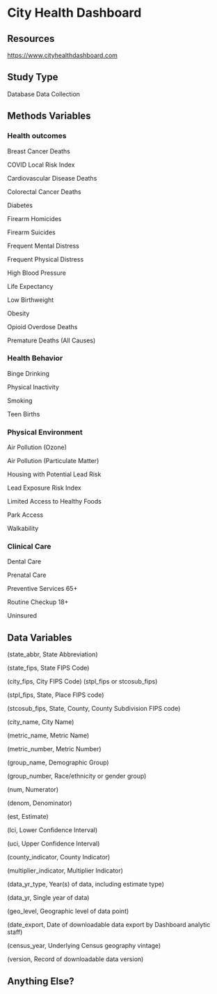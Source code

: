 # City Health Dashboard

## Resources
https://www.cityhealthdashboard.com

## Study Type
Database
Data Collection

## Methods Variables
### Health outcomes
Breast Cancer Deaths

COVID Local Risk Index

Cardiovascular Disease Deaths

Colorectal Cancer Deaths

Diabetes

Firearm Homicides

Firearm Suicides

Frequent Mental Distress

Frequent Physical Distress

High Blood Pressure

Life Expectancy

Low Birthweight

Obesity

Opioid Overdose Deaths

Premature Deaths (All Causes)

### Health Behavior
Binge Drinking

Physical Inactivity

Smoking

Teen Births

### Physical Environment
Air Pollution (Ozone)

Air Pollution (Particulate Matter)

Housing with Potential Lead Risk

Lead Exposure Risk Index

Limited Access to Healthy Foods

Park Access

Walkability

### Clinical Care
Dental Care

Prenatal Care

Preventive Services 65+

Routine Checkup 18+

Uninsured


## Data Variables
(state_abbr, State Abbreviation)

(state_fips, State FIPS Code)

(city_fips, City FIPS Code) (stpl_fips or stcosub_fips)

(stpl_fips, State, Place FIPS code)

(stcosub_fips, State, County, County Subdivision FIPS code)

(city_name, City Name)

(metric_name, Metric Name)

(metric_number, Metric Number)

(group_name, Demographic Group)

(group_number, Race/ethnicity or gender group)

(num, Numerator)

(denom, Denominator)

(est, Estimate)

(lci, Lower Confidence Interval)

(uci, Upper Confidence Interval)

(county_indicator, County Indicator)

(multiplier_indicator, Multiplier Indicator)

(data_yr_type, Year(s) of data, including estimate type)

(data_yr, Single year of data)

(geo_level, Geographic level of data point)

(date_export, Date of downloadable data export by Dashboard analytic staff)

(census_year, Underlying Census geography vintage)

(version, Record of downloadable data version)

## Anything Else?
